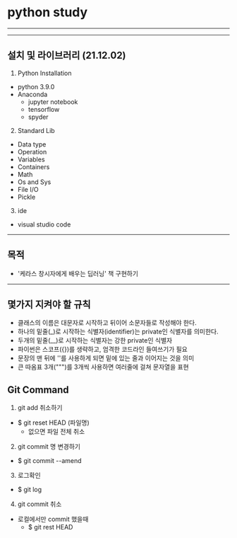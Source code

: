 # python study
---
---
## 설치 및 라이브러리 (21.12.02)

1. Python Installation
- python 3.9.0
- Anaconda
  - jupyter notebook
  - tensorflow
  - spyder

2. Standard Lib
- Data type
- Operation
- Variables
- Containers
- Math
- Os and Sys
- File I/O
- Pickle

3. ide
- visual studio code

---
## 목적

- '케라스 창시자에게 배우는 딥러닝' 책 구현하기 


---
## 몇가지 지켜야 할 규칙
- 클래스의 이름은 대문자로 시작하고 뒤이어 소문자들로 작성해야 한다.
- 하나의 밑줄(_)로 시작하는 식별자(identifier)는 private인 식별자를 의미한다.
- 두개의 밑줄(__)로 시작하는 식별자는 강한 private인 식별자
- 파이썬은 스코프({})를 생략하고, 엄격한 코드라인 들여쓰기가 필요
- 문장의 맨 뒤에 '\'를 사용하게 되면 밑에 있는 줄과 이어지는 것을 의미
- 큰 따옴표 3개(""")를 3개씩 사용하면 여러줄에 걸쳐 문자열을 표현 


## Git Command

1. git add 취소하기
- $ git reset HEAD (파일명)
  - 없으면 파일 전체 취소

2. git commit 명 변경하기  
- $ git commit --amend

3. 로그확인
- $ git log

4. git commit 취소
- 로컬에서만 commit 했을때
  - $ git rest HEAD

